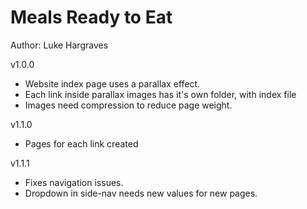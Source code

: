 # Meals Ready to Eat

Author: Luke Hargraves

v1.0.0

* Website index page uses a parallax effect.
* Each link inside parallax images has it's own folder, with index file
* Images need compression to reduce page weight.

v1.1.0

* Pages for each link created

v1.1.1

* Fixes navigation issues.
* Dropdown in side-nav needs new values for new pages.
